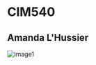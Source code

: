 # CIM540

## Amanda L'Hussier

![image1](https://github.com/amandalhussier/CIM540/blob/master/codingDog.png)
